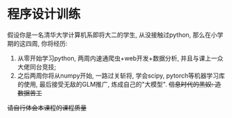 # 程序设计训练

假设你是一名清华大学计算机系即将大二的学生, 从没接触过python, 那么在小学期的这四周, 你将经历:

1. 从零开始学习python, 两周内速通爬虫+web开发+数据分析, 并且与课上一众大佬同台竞技;
2. 之后两周你将从numpy开始, 一路过关斩将, 学会scipy, pytorch等机器学习库的使用, 最后接受无敌的GLM推广, 炼成自己的"大模型". ~~信息时代的黑奴: 造数据苦工~~

~~请自行体会本课程的课程质量~~